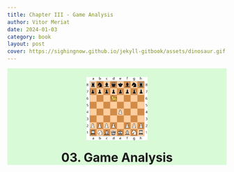 ```yaml
---
title: Chapter III - Game Analysis
author: Vitor Meriat
date: 2024-01-03
category: book
layout: post
cover: https://sighingnow.github.io/jekyll-gitbook/assets/dinosaur.gif
---
```


<div align="center" style="background: #d9fad7;">
  <img width="140" src="../assets/duck_chess.svg" style="margin-top:20px">
  <p style="font-size: 2em;font-weight: bold;margin-bottom:40px;margin-top:20px">03. Game Analysis</p>
</div>

